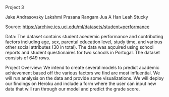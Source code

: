 Project 3

Jake Andrasovsky
Lakshmi Prasana Rangam
Jua A Han
Leah Stucky

Source: https://archive.ics.uci.edu/ml/datasets/student+performance

Data:
The dataset contains student acedemic performance and contributing factors including age, sex, parental education level, study time, and various other social attributes (30 in total). The data was aqcuired using school reports and student questionaires for two schools in Portugal. The dataset consists of 649 rows.

Project Overview:
We intend to create several models to predict academic achievement based off the various factors we find are most influential. We will run analysis on the data and provide some visualizations. We will deploy our findings on Heroku and include a form where the user can input new data that will run through our model and predict the grade score.